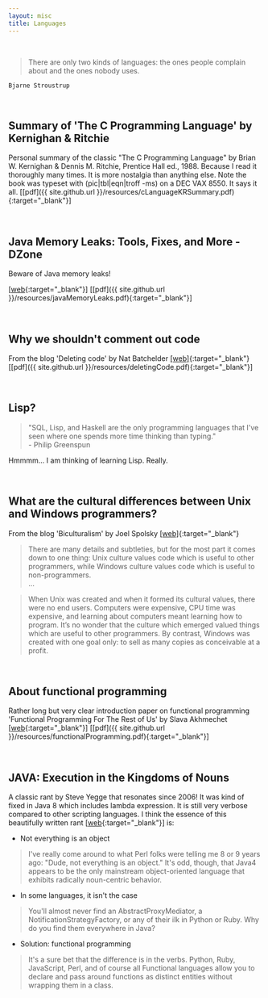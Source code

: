 ```yaml
---
layout: misc
title: Languages
---
```

<br/>

> There are only two kinds of languages: the ones people complain about and the ones nobody uses.

    Bjarne Stroustrup

<br/>

## Summary of 'The C Programming Language' by Kernighan & Ritchie

Personal summary of the classic "The C Programming Language" by Brian W. Kernighan & Dennis M. Ritchie, Prentice Hall ed., 1988. Because I read it thoroughly many times. It is more nostalgia than anything else. Note the book was typeset with (pic|tbl|eqn|troff -ms) on a DEC VAX 8550. It says it all.
[[pdf]({{ site.github.url }}/resources/cLanguageKRSummary.pdf){:target="_blank"}]

<br/>

## Java Memory Leaks: Tools, Fixes, and More - DZone

Beware of Java memory leaks!

[[web](https://dzone.com/articles/how-to-find-and-fix-memory-leaks-in-your-java-appl){:target="_blank"}]
[[pdf]({{ site.github.url }}/resources/javaMemoryLeaks.pdf){:target="_blank"}]

<br/>

## Why we shouldn't comment out code

From the blog 'Deleting code' by Nat Batchelder [[web]](https://nedbatchelder.com/text/deleting-code.html){:target="_blank"} [[pdf]({{ site.github.url }}/resources/deletingCode.pdf){:target="_blank"}]

<br/>

## Lisp?

> "SQL, Lisp, and Haskell are the only programming languages that I've seen where one spends more time thinking than typing." <br>\- Philip Greenspun

Hmmmm... I am thinking of learning Lisp. Really.

<br/>

## What are the cultural differences between Unix and Windows programmers?

From the blog 'Biculturalism' by Joel Spolsky [[web]](https://www.joelonsoftware.com/2003/12/14/biculturalism/){:target="_blank"} 

> There are many details and subtleties, but for the most part it comes down to one thing: Unix culture values code which is useful to other programmers, while Windows culture values code which is useful to non-programmers.
<br/>...

> When Unix was created and when it formed its cultural values, there were no end users. Computers were expensive, CPU time was expensive, and learning about computers meant learning how to program. It’s no wonder that the culture which emerged valued things which are useful to other programmers. By contrast, Windows was created with one goal only: to sell as many copies as conceivable at a profit.

<br/>

## About functional programming

Rather long but very clear introduction paper on functional programming 'Functional Programming For The Rest of Us' by Slava Akhmechet [[web](https://www.defmacro.org/2006/06/19/fp.html){:target="_blank"}] [[pdf]({{ site.github.url }}/resources/functionalProgramming.pdf){:target="_blank"}]

<br/>

## JAVA: Execution in the Kingdoms of Nouns

A classic rant by Steve Yegge that resonates since 2006! It was kind of fixed
in Java 8 which includes lambda expression. It is still very verbose compared to other scripting languages. I think the essence of this beautifully written rant  [[web](http://steve-yegge.blogspot.com/2006/03/execution-in-kingdom-of-nouns.html){:target="_blank"}] is:


* Not everything is an object
> I've really come around to what Perl folks were telling me 8 or 9 years ago: "Dude, not everything is an object." It's odd, though, that Java4 appears to be the only mainstream object-oriented language that exhibits radically noun-centric behavior. 

* In some languages, it isn't the case
> You'll almost never find an AbstractProxyMediator, a NotificationStrategyFactory, or any of their ilk in Python or Ruby. Why do you find them everywhere in Java? 

* Solution: functional programming
> It's a sure bet that the difference is in the verbs. Python, Ruby, JavaScript, Perl, and of course all Functional languages allow you to declare and pass around functions as distinct entities without wrapping them in a class.

